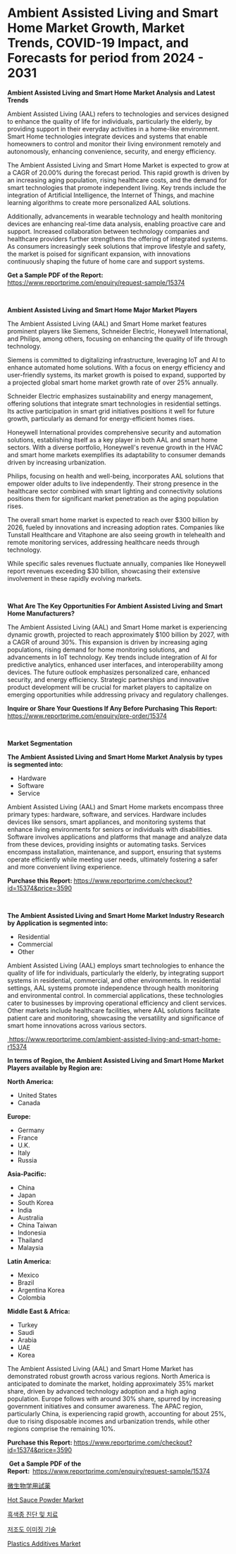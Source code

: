 <p><h1>Ambient Assisted Living and Smart Home Market Growth, Market Trends, COVID-19 Impact, and Forecasts for period from 2024 - 2031</h1></p><p><strong>Ambient Assisted Living and Smart Home Market Analysis and Latest Trends</strong></p>
<p><p>Ambient Assisted Living (AAL) refers to technologies and services designed to enhance the quality of life for individuals, particularly the elderly, by providing support in their everyday activities in a home-like environment. Smart Home technologies integrate devices and systems that enable homeowners to control and monitor their living environment remotely and autonomously, enhancing convenience, security, and energy efficiency.</p><p>The Ambient Assisted Living and Smart Home Market is expected to grow at a CAGR of 20.00% during the forecast period. This rapid growth is driven by an increasing aging population, rising healthcare costs, and the demand for smart technologies that promote independent living. Key trends include the integration of Artificial Intelligence, the Internet of Things, and machine learning algorithms to create more personalized AAL solutions. </p><p>Additionally, advancements in wearable technology and health monitoring devices are enhancing real-time data analysis, enabling proactive care and support. Increased collaboration between technology companies and healthcare providers further strengthens the offering of integrated systems. As consumers increasingly seek solutions that improve lifestyle and safety, the market is poised for significant expansion, with innovations continuously shaping the future of home care and support systems.</p></p>
<p><strong>Get a Sample PDF of the Report:&nbsp;</strong> <a href="https://www.reportprime.com/enquiry/request-sample/15374">https://www.reportprime.com/enquiry/request-sample/15374</a></p>
<p>&nbsp;</p>
<p><strong>Ambient Assisted Living and Smart Home Major Market Players</strong></p>
<p><p>The Ambient Assisted Living (AAL) and Smart Home market features prominent players like Siemens, Schneider Electric, Honeywell International, and Philips, among others, focusing on enhancing the quality of life through technology.</p><p>Siemens is committed to digitalizing infrastructure, leveraging IoT and AI to enhance automated home solutions. With a focus on energy efficiency and user-friendly systems, its market growth is poised to expand, supported by a projected global smart home market growth rate of over 25% annually.</p><p>Schneider Electric emphasizes sustainability and energy management, offering solutions that integrate smart technologies in residential settings. Its active participation in smart grid initiatives positions it well for future growth, particularly as demand for energy-efficient homes rises.</p><p>Honeywell International provides comprehensive security and automation solutions, establishing itself as a key player in both AAL and smart home sectors. With a diverse portfolio, Honeywell's revenue growth in the HVAC and smart home markets exemplifies its adaptability to consumer demands driven by increasing urbanization.</p><p>Philips, focusing on health and well-being, incorporates AAL solutions that empower older adults to live independently. Their strong presence in the healthcare sector combined with smart lighting and connectivity solutions positions them for significant market penetration as the aging population rises.</p><p>The overall smart home market is expected to reach over $300 billion by 2026, fueled by innovations and increasing adoption rates. Companies like Tunstall Healthcare and Vitaphone are also seeing growth in telehealth and remote monitoring services, addressing healthcare needs through technology.</p><p>While specific sales revenues fluctuate annually, companies like Honeywell report revenues exceeding $30 billion, showcasing their extensive involvement in these rapidly evolving markets.</p></p>
<p>&nbsp;</p>
<p><strong>What Are The Key Opportunities For Ambient Assisted Living and Smart Home Manufacturers?</strong></p>
<p><p>The Ambient Assisted Living (AAL) and Smart Home market is experiencing dynamic growth, projected to reach approximately $100 billion by 2027, with a CAGR of around 30%. This expansion is driven by increasing aging populations, rising demand for home monitoring solutions, and advancements in IoT technology. Key trends include integration of AI for predictive analytics, enhanced user interfaces, and interoperability among devices. The future outlook emphasizes personalized care, enhanced security, and energy efficiency. Strategic partnerships and innovative product development will be crucial for market players to capitalize on emerging opportunities while addressing privacy and regulatory challenges.</p></p>
<p><strong>Inquire or Share Your Questions If Any Before Purchasing This Report:</strong> <a href="https://www.reportprime.com/enquiry/pre-order/15374">https://www.reportprime.com/enquiry/pre-order/15374</a></p>
<p>&nbsp;</p>
<p><strong>Market Segmentation</strong></p>
<p><strong>The Ambient Assisted Living and Smart Home Market Analysis by types is segmented into:</strong></p>
<p><ul><li>Hardware</li><li>Software</li><li>Service</li></ul></p>
<p><p>Ambient Assisted Living (AAL) and Smart Home markets encompass three primary types: hardware, software, and services. Hardware includes devices like sensors, smart appliances, and monitoring systems that enhance living environments for seniors or individuals with disabilities. Software involves applications and platforms that manage and analyze data from these devices, providing insights or automating tasks. Services encompass installation, maintenance, and support, ensuring that systems operate efficiently while meeting user needs, ultimately fostering a safer and more convenient living experience.</p></p>
<p><strong>Purchase this Report:&nbsp;</strong><a href="https://www.reportprime.com/checkout?id=15374&price=3590">https://www.reportprime.com/checkout?id=15374&price=3590</a></p>
<p>&nbsp;</p>
<p><strong>The Ambient Assisted Living and Smart Home Market Industry Research by Application is segmented into:</strong></p>
<p><ul><li>Residential</li><li>Commercial</li><li>Other</li></ul></p>
<p><p>Ambient Assisted Living (AAL) employs smart technologies to enhance the quality of life for individuals, particularly the elderly, by integrating support systems in residential, commercial, and other environments. In residential settings, AAL systems promote independence through health monitoring and environmental control. In commercial applications, these technologies cater to businesses by improving operational efficiency and client services. Other markets include healthcare facilities, where AAL solutions facilitate patient care and monitoring, showcasing the versatility and significance of smart home innovations across various sectors.</p></p>
<p><a href="https://www.reportprime.com/ambient-assisted-living-and-smart-home-r15374">&nbsp;https://www.reportprime.com/ambient-assisted-living-and-smart-home-r15374</a></p>
<p><strong>In terms of Region, the Ambient Assisted Living and Smart Home Market Players available by Region are:</strong></p>
<p>
    <p> <strong> North America: </strong>
        <ul>
            <li>United States</li>
            <li>Canada</li>
        </ul>
        </p> 
    <p> <strong> Europe: </strong>
        <ul>
            <li>Germany</li>
            <li>France</li>
            <li>U.K.</li>
            <li>Italy</li>
            <li>Russia</li>
        </ul>
        </p> 
    <p> <strong> Asia-Pacific: </strong>
        <ul>
            <li>China</li>
            <li>Japan</li>
            <li>South Korea</li>
            <li>India</li>
            <li>Australia</li>
            <li>China Taiwan</li>
            <li>Indonesia</li>
            <li>Thailand</li>
            <li>Malaysia</li>
        </ul>
        </p> 
    <p> <strong> Latin America: </strong>
        <ul>
            <li>Mexico</li>
            <li>Brazil</li>
            <li>Argentina Korea</li>
            <li>Colombia</li>
        </ul>
        </p> 
    <p> <strong> Middle East & Africa: </strong>
        <ul>
            <li>Turkey</li>
            <li>Saudi</li>
            <li>Arabia</li>
            <li>UAE</li>
            <li>Korea</li>
        </ul>
    </p>
    </p>
<p><p>The Ambient Assisted Living (AAL) and Smart Home Market has demonstrated robust growth across various regions. North America is anticipated to dominate the market, holding approximately 35% market share, driven by advanced technology adoption and a high aging population. Europe follows with around 30% share, spurred by increasing government initiatives and consumer awareness. The APAC region, particularly China, is experiencing rapid growth, accounting for about 25%, due to rising disposable incomes and urbanization trends, while other regions comprise the remaining 10%.</p></p>
<p><strong>Purchase this Report: </strong><a href="https://www.reportprime.com/checkout?id=15374&price=3590">https://www.reportprime.com/checkout?id=15374&price=3590</a></p>
<p>&nbsp;<strong>Get a Sample PDF of the Report:&nbsp;&nbsp;</strong><a href="https://www.reportprime.com/enquiry/request-sample/15374">https://www.reportprime.com/enquiry/request-sample/15374</a></p>
<p><strong></strong></p>
<p><p><a href="https://medium.com/@melliestracke2023/%E3%82%B0%E3%83%AD%E3%83%BC%E3%83%90%E3%83%AB%E5%BE%AE%E7%94%9F%E7%89%A9%E5%AD%A6%E8%A9%A6%E8%96%AC%E5%B8%82%E5%A0%B4%E3%82%92%E6%8E%A8%E9%80%B2%E3%81%99%E3%82%8B%E8%A6%81%E5%9B%A0%E3%81%A8%E3%81%AF-%E3%83%88%E3%83%AC%E3%83%B3%E3%83%89-%E7%94%A8%E9%80%94-%E5%9C%B0%E5%9F%9F%E5%88%A5%E4%BA%88%E6%B8%AC-2024-2031-%E3%82%92%E6%B7%B1%E6%8E%98%E3%82%8A%E3%81%97%E3%81%BE%E3%81%97%E3%82%87%E3%81%86-171d5bf32557">微生物学用試薬</a></p><p><a href="https://www.linkedin.com/pulse/booming-hot-sauce-powder-market-sector-analysis-growth-projections-3wcde?trackingId=hpDgoT2ESx%2B%2BPj3QVt%2B63g%3D%3D">Hot Sauce Powder Market</a></p><p><a href="https://medium.com/@rudyswaniafgwski56664/melanoma-diagnostics-and-therapeutics-market-%EC%9D%98-%EA%B8%80%EB%A1%9C%EB%B2%8C-%EC%8B%9C%EC%9E%A5-%EA%B0%9C%EC%9A%94%EB%8A%94-%EC%A0%84-%EC%84%B8%EA%B3%84-%EB%B0%8F-%EC%A3%BC%EC%9A%94-%EC%8B%9C%EC%9E%A5%EC%9D%98-%EC%82%B0%EC%97%85%EC%97%90-%EC%98%81%ED%96%A5%EC%9D%84-%EB%AF%B8%EC%B9%98%EB%8A%94-%EC%A3%BC%EC%9A%94-%ED%8A%B8%EB%A0%8C%EB%93%9C%EC%97%90-%EB%8C%80%ED%95%9C-6edc5dea05f8">흑색종 진단 및 치료</a></p><p><a href="https://medium.com/@rudyswaniafgwski56664/%EA%B8%80%EB%A1%9C%EB%B2%8C-%EC%A0%80%EC%A1%B0%EB%8F%84-%EC%9D%B4%EB%AF%B8%EC%A7%80-%EA%B8%B0%EC%88%A0-%EC%8B%9C%EC%9E%A5-%EA%B7%9C%EB%AA%A8%EB%8A%94-%EC%82%B0%EC%97%85-%EC%A0%84%EB%A7%9D%EC%97%90-%EB%94%B0%EB%A5%B4%EB%A9%B4-2024%EB%85%84%EB%B6%80%ED%84%B0-2031%EB%85%84%EA%B9%8C%EC%A7%80-%EC%97%B0%ED%8F%89%EA%B7%A0-%EC%84%B1%EC%9E%A5%EB%A5%A0-cagr-4-%EB%A5%BC-%EA%B8%B0%EB%A1%9D%ED%95%A0-%EA%B2%83%EC%9C%BC%EB%A1%9C-%EC%98%88%EC%83%81%EB%90%A9%EB%8B%88%EB%8B%A4-797cb4249bec">저조도 이미징 기술</a></p><p><a href="https://medium.com/@rontaybrewer02024/the-plastics-additives-market-is-anticipated-to-experience-significant-growth-with-a-projected-67015a570a8a">Plastics Additives Market</a></p></p>